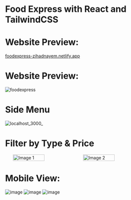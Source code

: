 # Food Express with React and TailwindCSS

# Website Preview:
[foodexpress-zihadnayem.netlify.app](https://foodexpress-zihadnayem.netlify.app/)

# Website Preview: 
![foodexpress](https://github.com/ZihadHossainNayem/food-express-with-react-tailwind/assets/30808845/3f59b733-3a14-4d0c-b6fd-0fdb780fa421)

# Side Menu
![localhost_3000_](https://github.com/ZihadHossainNayem/food-express-with-react-tailwind/assets/30808845/1f63f2fa-d28c-4ee3-b0fa-73fe711ffe3e)

# Filter by Type & Price
<div style="display: flex; justify-content: center;">
  <img src="https://github.com/ZihadHossainNayem/food-express-with-react-tailwind/assets/30808845/75e1c61a-8c89-44a6-9e40-9f482a85dde2)" alt="Image 1" style="width: 45%;">
  <img src="https://github.com/ZihadHossainNayem/food-express-with-react-tailwind/assets/30808845/2bfefdc9-b399-4a30-9ce1-f0c7b6db007a" alt="Image 2" style="width: 45%;">
</div>

# Mobile View:
![image](https://github.com/ZihadHossainNayem/food-express-with-react-tailwind/assets/30808845/09b9747e-ea28-4282-b181-3a43d44ed6ea)
![image](https://github.com/ZihadHossainNayem/food-express-with-react-tailwind/assets/30808845/2cd6691b-3156-4dee-b012-e4bdfed9495d)
![image](https://github.com/ZihadHossainNayem/food-express-with-react-tailwind/assets/30808845/6f246168-5393-4089-9c8a-f384e27c72b6)
